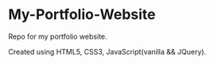 # My-Portfolio-Website
Repo for my portfolio website.

Created using HTML5, CSS3, JavaScript(vanilla && JQuery).
